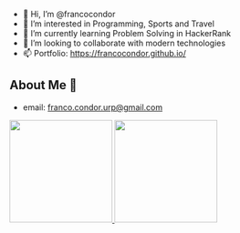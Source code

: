 - 👋 Hi, I’m @francocondor
- 👀 I’m interested in Programming, Sports and Travel
- 🌱 I’m currently learning Problem Solving in HackerRank
- 💞️ I’m looking to collaborate with modern technologies
- 📫 Portfolio: https://francocondor.github.io/

<!---
francocondor/francocondor is a ✨ special ✨ repository because its `README.md` (this file) appears on your GitHub profile.
You can click the Preview link to take a look at your changes.
--->

## About Me 📱

- email: <a href="mailto:franco.condor.urp@gmail.com">franco.condor.urp@gmail.com</a>
<a href="#">
  <img height=180 src="https://github-readme-stats-qqv2aqnd7-francos-projects-6fd677ad.vercel.app/api/top-langs/?username=francocondor" />
</a>

<a href="#">
  <img height=180 src="https://github-readme-stats-sigma-five.vercel.app/api/top-langs/?username=francocondor&hide=blade&title_color=2aa889&text_color=99d1ce&icon_color=2bbc8a&bg_color=0c1014&langs_count=8&layout=compact" />
</a>
<br/>
